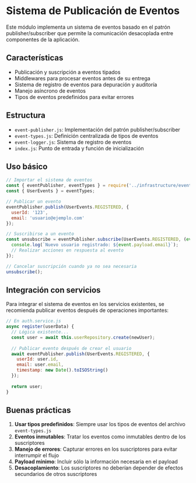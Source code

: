 # Sistema de Publicación de Eventos

Este módulo implementa un sistema de eventos basado en el patrón publisher/subscriber que permite la comunicación desacoplada entre componentes de la aplicación.

## Características

- Publicación y suscripción a eventos tipados
- Middlewares para procesar eventos antes de su entrega
- Sistema de registro de eventos para depuración y auditoría
- Manejo asíncrono de eventos
- Tipos de eventos predefinidos para evitar errores

## Estructura

- `event-publisher.js`: Implementación del patrón publisher/subscriber
- `event-types.js`: Definición centralizada de tipos de eventos
- `event-logger.js`: Sistema de registro de eventos
- `index.js`: Punto de entrada y función de inicialización

## Uso básico

```javascript
// Importar el sistema de eventos
const { eventPublisher, eventTypes } = require('../infrastructure/events');
const { UserEvents } = eventTypes;

// Publicar un evento
eventPublisher.publish(UserEvents.REGISTERED, { 
  userId: '123', 
  email: 'usuario@ejemplo.com' 
});

// Suscribirse a un evento
const unsubscribe = eventPublisher.subscribe(UserEvents.REGISTERED, (event) => {
  console.log(`Nuevo usuario registrado: ${event.payload.email}`);
  // Realizar acciones en respuesta al evento
});

// Cancelar suscripción cuando ya no sea necesaria
unsubscribe();
```

## Integración con servicios

Para integrar el sistema de eventos en los servicios existentes, se recomienda publicar eventos después de operaciones importantes:

```javascript
// En auth.service.js
async register(userData) {
  // Lógica existente...
  const user = await this.userRepository.create(newUser);
  
  // Publicar evento después de crear el usuario
  await eventPublisher.publish(UserEvents.REGISTERED, {
    userId: user.id,
    email: user.email,
    timestamp: new Date().toISOString()
  });
  
  return user;
}
```

## Buenas prácticas

1. **Usar tipos predefinidos**: Siempre usar los tipos de eventos del archivo `event-types.js`
2. **Eventos inmutables**: Tratar los eventos como inmutables dentro de los suscriptores
3. **Manejo de errores**: Capturar errores en los suscriptores para evitar interrumpir el flujo
4. **Payload mínimo**: Incluir sólo la información necesaria en el payload
5. **Desacoplamiento**: Los suscriptores no deberían depender de efectos secundarios de otros suscriptores
